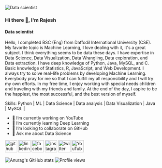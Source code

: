 ![Data scientist](https://scontent.fdac134-1.fna.fbcdn.net/v/t1.6435-9/94703515_2554958184772912_3146341866790715392_n.jpg?_nc_cat=105&ccb=1-7&_nc_sid=e3f864&_nc_eui2=AeGBn7egSpHSa21seOroASv5qcRuG26oTFSpxG4bbqhMVM2p6e42vXhuJMTJkE368dIVVpAjN4ZKyLY-xRmnXCKP&_nc_ohc=nTiLJJGXeB8AX-jhGkF&_nc_ht=scontent.fdac134-1.fna&oh=00_AT_3UAicqrDy2kve9fE1YDQSChzWJbm8k-68qFCa6a3M5A&oe=62C81439)
### Hi there 👋, I'm Rajesh
#### Data scientist

Hello,
I completed BSC (Eng) from Daffodil International University (CSE). My favorite topic is Machine Learning, I love dealing with it, it's a great subject. I think everything seems to be data these days. I have expertise in Data Science, Data Visualization, Data Wrangling, Data exploration, and Data extraction. I have deep knowledge of Python, Java, MySQL, and C. Basic knowledge of Statistics, R, JavaScript, and Web Development. I always try to solve real-life problems by developing Machine Learning. Everybody pray for me so that I can fulfill my all responsibility and I will try my own efforts. 
In my free time, I enjoy working with special needs children and traveling with my friends and family. At the end of the day, I aspire to be the happiest, the most successful, and the best version of myself.

Skills: Python | ML | Data Science | Data analysis | Data Visualization | Java | MySQL | 

- 🔭 I’m currently working on YouTube 
- 🌱 I’m currently learning Deep Learning 
- 👯 I’m looking to collaborate on GitHub 
- 💬 Ask me about Data Science 


[<img src='https://cdn.jsdelivr.net/npm/simple-icons@3.0.1/icons/github.svg' alt='github' height='40'>](https://github.com/https://github.com/rajeshdiu)  [<img src='https://cdn.jsdelivr.net/npm/simple-icons@3.0.1/icons/linkedin.svg' alt='linkedin' height='40'>](https://www.linkedin.com/in/https://www.linkedin.com/in/rajeshitor//)  [<img src='https://cdn.jsdelivr.net/npm/simple-icons@3.0.1/icons/facebook.svg' alt='facebook' height='40'>](https://www.facebook.com/https://www.facebook.com/rajeshdasitor/)  [<img src='https://cdn.jsdelivr.net/npm/simple-icons@3.0.1/icons/instagram.svg' alt='instagram' height='40'>](https://www.instagram.com/https://www.instagram.com/rajeshitor1212//)  [<img src='https://cdn.jsdelivr.net/npm/simple-icons@3.0.1/icons/twitter.svg' alt='twitter' height='40'>](https://twitter.com/https://twitter.com/rajeshitor)  [<img src='https://cdn.jsdelivr.net/npm/simple-icons@3.0.1/icons/youtube.svg' alt='YouTube' height='40'>](https://www.youtube.com/channel/https://www.youtube.com/c/CreativeCodersbd)  

![Anurag's GitHub stats](https://github-readme-stats.vercel.app/api?username=anuraghazra&theme=dark&show_icons=true)
![Profile views](https://gpvc.arturio.dev/https://github.com/rajeshdiu)  
